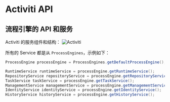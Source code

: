 # Activiti API

## 流程引擎的 API 和服务

Activiti 的服务组件和结构：
![Activiti](https://pcloud-1258173945.cos.ap-guangzhou.myqcloud.com/uPic/aXhrCE.png)

所有的 Service 都是从 `ProcessEngines`，示例如下：
```java
ProcessEngine processEngine = ProcessEngines.getDefaultProcessEngine();

RuntimeService runtimeService = processEngine.getRuntimeService();
RepositoryService repositoryService = processEngine.getRepositoryService();
TaskService taskService = processEngine.getTaskService();
ManagementService managementService = processEngine.getManagementService();
IdentityService identityService = processEngine.getIdentityService();
HistoryService historyService = processEngine.getHistoryService();
```